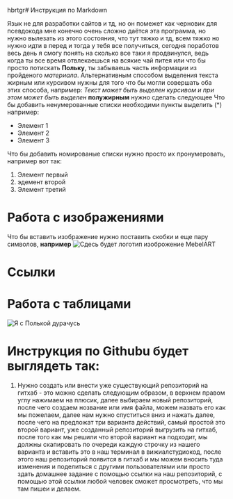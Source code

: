 hbrtgr# Инструкция по Markdown

Язык не для разработки сайтов и тд, но он помежет как черновик для псевдокода 
мне конечно очень сложно даётся эта программа, но нужно вылезать из этого состояния, что тут тяжко и тд, всем тяжко но нужно идти в перед и тогда у тебя все получиться, сегодня поработов весь день я смогу понять на сколько все таки я продвинулся, ведь когда ты все время отвлекаешься на всякие чай питея или что бы просто потискать **Польку**, ты забываешь часть информации из пройденого *материала*. Альтернативным способом выделения текста жирным или курсивом нужны для того что бы могли совершать оба этих способа, например: _Текст может быть выделен курсивом и при этом может быть выделен_ **полужирным** нужно сделать следующее
Что бы добавить ненумерованные списки необходими пункты выделить (*) например:
* Элемент 1
* Элемент 2
* Элемент 3

Что бы добавить номированые списки нужно просто их пронумеровать, например вот так:
1. Элемент первый
2. эдемент второй 
3. Элемент третий

# Работа с изображениями 
Что бы вставить изображение нужно поставить скобки и еще пару символов, **например**
![Сдесь будет логотип изоброжение MebelART](download.jpg)

# Ссылки 

# Работа с таблицами 

![Я с Полькой дурачусь](photo_2022-12-11_13-51-25.jpg)

# Инструкция по Githubu будет выглядеть так:
1. Нужно создать или внести уже существующий репозиторий на гитхаб - это можно сделать следующим образом, в верхнем правом углу нажимаем на плюсик, далее выбираем новый репозиторий, после чего создаем нозвание или имя файла, можем назвать его как мы пожелаем, далее нам нужно спуститься вниз и нажать далее, после чего на предложат три варианта действий, самый простой это второй вариант, уже созданный репозиторий выгрузить на гитхаб, после того как мы решили что второй вариант на подходит, мы должны скапировать по очереди каждую строчку из нашего варианта и вставить это в наш терминал в вижиалстудиокод, после этого наш репозиторий появится в гитхаб и мы можем вносить туда изменения и поделиться с другими пользователями или просто здать домашнее задание с помощью ссылки на наш репозиторий, с помощью этой ссылки любой человек сможет просмотреть, что мы там пишеи и делаем.